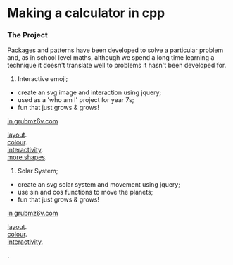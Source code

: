 
# Making a calculator in cpp

### The Project

Packages and patterns have been developed to solve a particular problem and, as in school level maths, although we spend a long time learning a technique it doesn't translate well to problems it hasn't been developed for.


1. Interactive emoji;   
* create an svg image and interaction using jquery;
* used as a 'who am I' project for year 7s;   
* fun that just grows & grows!      

[in grubmz6v.com](https://www.grubmz6v.com/emoji.html)

[layout](https://gist.github.com/JohnReeves/959dec6ce712095bdfd8f8f0893d7a28).  
[colour](https://gist.github.com/JohnReeves/0cdfb7540e505fda35474e433749ec6a).  
[interactivity](https://gist.github.com/JohnReeves/75d62261dfb68fdbf4d57fd0872f33bc).  
[more shapes](https://gist.github.com/JohnReeves/fd4028c0a18cbdbec468b4dbb8a08de9).  

1. Solar System;   
* create an svg solar system and movement using jquery;
* use sin and cos functions to move the planets;   
* fun that just grows & grows!      

[in grubmz6v.com](https://www.grubmz6v.com/planets.html)

[layout](https://gist.github.com/JohnReeves/c4234b595287f03868e9).  
[colour](https://gist.github.com/JohnReeves/d9da2ecdcdbca76d56bf).  
[interactivity](https://gist.github.com/JohnReeves/e3bf4b923767c224aebd).  


.